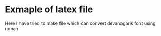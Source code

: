 # Exmaple of latex file 

Here I have tried to make file which can convert devanagarik font using roman 
